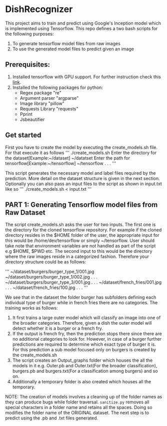 # DishRecognizer
This project aims to train and predict using Google's Inception model which is implemented using Tensorflow. This repo defines a two bash scripts for the following purposes:
1. To generate tensorflow model files from raw images 
2. To use the generated model files to predict given an image

## Prerequisites:
1. Installed tensorflow with GPU support. For further instruction check this [link](https://www.tensorflow.org/install/).
2. Installed the following packages for python:
    * Regex package "re"
    * Argument parser "argparse"
    * Image library "pillow"
    * Requests Library "requests"
    * Pprint 
    * Jsbeautifier

## Get started
First you have to create the model by executing the create_models.sh file. For that execute it as follows
'''
./create_models.sh 
Enter the directory for the dataset[Example:~/dataset] ~/datatset
Enter the path for tensorflow[Example:~/tensorflow] ~/tensorflow
.
.
.
'''

This script generates the necessary model and label files required by the prediction. More detail on the dataset structure is given in the next section.
Optionally you can also pass an input files to the script as shown in input.txt like so
'''
./create_models.sh < input.txt
'''

## PART 1: Generating Tensorflow model files from Raw Dataset
The script create_models.sh asks the user for two inputs. The first one is the directory for the cloned tensorflow repository. For example if the cloned directory resides in the $HOME folder of the user, the appropriate input for this would be /home/dev/tensorflow or simply ~/tensorflow. User should take note that environment variables are not handled as part of the script e.g $HOME, $PWD etc. The second input to this would be the directory where the raw images reside in a categorized fashion. Therefore your directory structure could be as follows:

'''
~/dataset/burgers/burger_type_1/001.jpg
~/dataset/burgers/burger_type_1/002.jpg
.
.
.
~/dataset/burgers/burger_type_3/001.jpg
.
.
.
~/dataset/french_fries/001.jpg
.
.
.
~/dataset/french_fries/100.jpg
.
.
.
'''

We see that in the dataset the folder burger has subfolders defining each individual type of burger while in french fries there are no categories. The training works as follows:
1. It first trains a large outer model which will classify an image into one of the broader categories. Therefore, given a dish the outer model will detect whether it is a burger or a french fry.
2. If the output is french fry, then the prediction stops there since there are no additional categories to look for. However, in case of a burger further predictions are required to determine which exact type of burger it is. For this prediction a sub model focused only on burgers is created by the create_models.sh
3. The script creates an Output_graphs folder which houses the all the models in it e.g. Outer.pb and Outer.txt(For the broader classification), burgers.pb and burgers.txt(For a classification among burgers) and so on.
4. Additionally a temporary folder is also created which houses all the temporary.

NOTE: The creation of models involves a cleaning up of the folder names as they can produce bugs while folder traversal. `sanitize.py` removes all special characters in a folder name and retains all the spaces. Doing so modifies the folder name of the ORIGINAL dataset.  The next step is to predict using the .pb and .txt files generated.